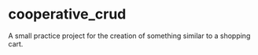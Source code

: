 # cooperative_crud
A small practice project for the creation of something similar to a shopping cart.
